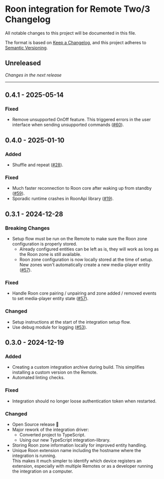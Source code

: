 # Roon integration for Remote Two/3 Changelog

All notable changes to this project will be documented in this file.

The format is based on [Keep a Changelog](https://keepachangelog.com/en/1.0.0/),
and this project adheres to [Semantic Versioning](https://semver.org/spec/v2.0.0.html).

## Unreleased

_Changes in the next release_

---

## 0.4.1 - 2025-05-14

### Fixed

- Remove unsupported OnOff feature. This triggered errors in the user interface when sending unsupported commands ([#60](https://github.com/unfoldedcircle/integration-roon/pull/60)).

## 0.4.0 - 2025-01-10

### Added

- Shuffle and repeat ([#28](https://github.com/unfoldedcircle/integration-roon/issues/28)).

### Fixed

- Much faster reconnection to Roon core after waking up from standby ([#59](https://github.com/unfoldedcircle/integration-roon/pull/59)).
- Sporadic runtime crashes in RoonApi library ([#19](https://github.com/unfoldedcircle/integration-roon/issues/19)).

## 0.3.1 - 2024-12-28

### Breaking Changes

- Setup flow must be run on the Remote to make sure the Roon zone configuration is properly stored.
  - Already configured entities can be left as is, they will work as long as the Roon zone is still available.
  - Roon zone configuration is now locally stored at the time of setup. New zones won't automatically create a new media-player entity ([#57](https://github.com/unfoldedcircle/integration-roon/pull/57)).

### Fixed

- Handle Roon core pairing / unpairing and zone added / removed events to set media-player entity state ([#57](https://github.com/unfoldedcircle/integration-roon/pull/57)).

### Changed

- Setup instructions at the start of the integration setup flow.
- Use debug module for logging ([#53](https://github.com/unfoldedcircle/integration-roon/issues/53)).

## 0.3.0 - 2024-12-19

### Added

- Creating a custom integration archive during build. This simplifies installing a custom version on the Remote.
- Automated linting checks.

### Fixed

- Integration should no longer loose authentication token when restarted.

### Changed

- Open Source release 🎉
- Major rework of the integration driver:
  - Converted project to TypeScript.
  - Using our new TypeScript integration-library.
- Storing Roon zone information locally for improved entity handling.
- Unique Roon extension name including the hostname where the integration is running.  
  This makes it much simpler to identify which device registers an extension, especially with multiple Remotes or as a developer running the integration on a computer.
